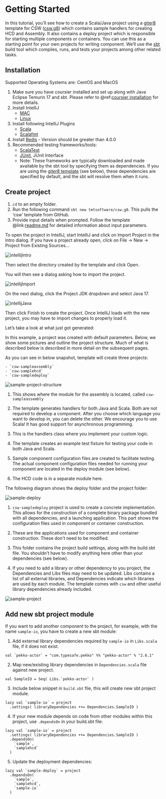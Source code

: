 # Getting Started

In this tutorial, you’ll see how to create a Scala/Java project using a [giter8](https://www.foundweekends.org/giter8/) template for CSW ([csw.g8](https://github.com/tmtsoftware/csw.g8)) which contains sample handlers for creating HCD and Assembly. 
It also contains a deploy project which is responsible for starting multiple components or containers. You can use this as a starting point for your own projects for writing component. 
We’ll use the [sbt](https://www.scala-sbt.org/1.x/docs/index.html) build tool which compiles, runs, and tests your projects among other related tasks.

## Installation
Supported Operating Systems are: CentOS and MacOS
 
1.  Make sure you have coursier installed and set up along with Java Eclipse Temurin 17 and sbt.
    Please refer to @ref:[coursier installation](../apps/csinstallation.md) for more details.
2. Install IntelliJ 
	- [MAC](https://www.jetbrains.com/idea/download/)
	- [Linux](https://www.jetbrains.com/idea/download/)
3. Install following IntelliJ Plugins
    - [Scala](https://plugins.jetbrains.com/plugin/1347-scala)
    - [Scalafmt](https://plugins.jetbrains.com/plugin/8236-scalafmt)
4. Install [Redis](https://redis.io/download/) - Version should be greater than 4.0.0
5. Recommended testing frameworks/tools: 
	- [ScalaTest](https://www.scalatest.org/)
	- [JUnit](https://junit.org/junit4/), JUnit Interface
	- Note: These frameworks are typically downloaded and made available by the sbt tool by specifying them as dependencies.
	If you are using the [giter8 template](https://github.com/tmtsoftware/csw.g8) (see below), these dependencies are specified by default, and the sbt
	will resolve them when it runs.  


## Create project

1.  `cd`  to an empty folder.
2.  Run the following command  `sbt new tmtsoftware/csw.g8`. This pulls the ‘csw’ template from GitHub.
3.  Provide input details when prompted. Follow the template @link:[readme.md](https://github.com/tmtsoftware/csw.g8/blob/master/README.md) for detailed information about input parameters.


To open the project in IntelliJ, start IntelliJ and click on Import Project in the Intro dialog.  If you have a project already open, click on File -> New -> Project from Existing Sources...   

![intellijIntro](../images/gettingstarted/intellijIntro.png)

Then select the directory created by the template and click Open.

You will then see a dialog asking how to import the project.  

![intellijImport](../images/gettingstarted/intellijImport.png)

On the next dialog, click the Project JDK dropdown and select Java 17.

![intellijJava](../images/gettingstarted/intellijJava.png)

Then click Finish to create the project.  Once IntelliJ loads with the new project, you may have to import changes
to properly load it.

Let’s take a look at what just got generated:

In this example, a project was created with default parameters.  Below, we show some pictures and outline the project 
structure.  Much of what is described below is described in more detail on the subsequent pages.

As you can see in below snapshot, template will create three projects:

    - `csw-sampleassembly`
    - `csw-samplehcd`
    - `csw-sampledeploy`
    
![sample-project-structure](../images/gettingstarted/sampleProjectLayout.png)

1. This shows where the module for the assembly is located, called `csw-sampleassembly`

2. The template generates handlers for both Java and Scala.  Both are not required to develop a 
component.  After you choose which language you want to develop in, you can delete the other.  We encourage you
to use Scala!  It has good support for asynchronous programming.

3. This is the handlers class where you implement your custom logic.

4. The template creates an example test fixture for testing your code in both Java and Scala.

5. Sample component configuration files are created to facilitate testing.  The actual component configuration files
needed for running your component are located in the deploy module (see below). 

6. The HCD code is in a separate module here.

The following diagram shows the deploy folder and the project folder:

![sample-deploy](../images/gettingstarted/sampleDeploy.png)

1.  `csw-sampledeploy` project is used to create a concrete implementation.  This allows for the construction of a complete binary
package bundled with all dependencies, and a launching application.  This part shows the configuration files used in
component or container construction.

2. These are the applications used for component and container construction.  These don't need to be modified.

3. This folder contains the project build settings, along with the build.sbt file.  You shouldn't have to modify anything
here other than your dependencies (see below).
 
4. If you need to add a library or other dependency to you project, the Dependencies and Libs files may need to be updated.
Libs contains a list of all external libraries, and Dependencies indicate which libraries are used by each module.  The
template comes with `csw` and other useful library dependencies already included. 

![sample-project](../images/gettingstarted/sampleProjectFolder.png)

## Add new sbt project module

If you want to add another component to the project, for example, with the name `sample-io`, you have to create a new sbt module:

1. Add external library dependencies required by `sample-io` in `Libs.scala` file, if it does not exist.
```
val `pekko-actor` = "com.typesafe.pekko" %% "pekko-actor" % "2.6.1"
```
2. Map new/existing library dependencies in `Dependencies.scala` file against new project.
```
val SampleIO = Seq( Libs.`pekko-actor` )
```
3. Include below snippet in `build.sbt` file, this will create new sbt project module.
```
lazy val `sample-io` = project
  .settings( libraryDependencies ++= Dependencies.SampleIO )
``` 
4. If your new module depends on code from other modules within this project, use `.dependsOn` in your build.sbt file:
``` 
lazy val `sample-io` = project
  .settings( libraryDependencies ++= Dependencies.SampleIO )
  .dependsOn(
    `sample`,
    `samplehcd`
  )
```
5. Update the deployment dependencies:
``` 
lazy val `sample-deploy` = project
  .dependsOn(
    `sample`,
    `samplehcd`,
    `sample-io`
  )
```
